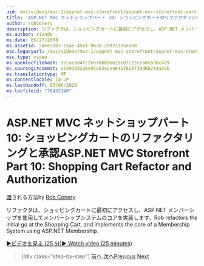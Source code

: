 ```yaml
---
uid: mvc/videos/mvc-1/aspnet-mvc-storefront/aspnet-mvc-storefront-part-10-shopping-cart-refactor-and-authorization
title: 'ASP.NET MVC ネットショップパート 10: ショッピングカートのリファクタリングと承認 |Microsoft Docs'
author: robconery
description: リファクタは、ショッピングカートに最初にアクセスし、ASP.NET メンバーシップを使用してメンバーシップシステムのコアを実装します。
ms.author: riande
ms.date: 05/27/2008
ms.assetid: 24ee3167-c5ae-45e1-9636-299231e5eae0
msc.legacyurl: /mvc/videos/mvc-1/aspnet-mvc-storefront/aspnet-mvc-storefront-part-10-shopping-cart-refactor-and-authorization
msc.type: video
ms.openlocfilehash: 57cac8d4fc2ee70689e625ed7c22cea0cb3bc4d9
ms.sourcegitcommit: e7e91932a6e91a63e2e46417626f39d6b244a3ab
ms.translationtype: MT
ms.contentlocale: ja-JP
ms.lasthandoff: 03/06/2020
ms.locfileid: "78432340"
---
```

# <a name="aspnet-mvc-storefront-part-10-shopping-cart-refactor-and-authorization"></a><span data-ttu-id="17a0a-103">ASP.NET MVC ネットショップパート 10: ショッピングカートのリファクタリングと承認</span><span class="sxs-lookup"><span data-stu-id="17a0a-103">ASP.NET MVC Storefront Part 10: Shopping Cart Refactor and Authorization</span></span>

<span data-ttu-id="17a0a-104">[渡](https://github.com/robconery)される方法</span><span class="sxs-lookup"><span data-stu-id="17a0a-104">by [Rob Conery](https://github.com/robconery)</span></span>

<span data-ttu-id="17a0a-105">リファクタは、ショッピングカートに最初にアクセスし、ASP.NET メンバーシップを使用してメンバーシップシステムのコアを実装します。</span><span class="sxs-lookup"><span data-stu-id="17a0a-105">Rob refactors the initial go at the Shopping Cart, and implements the core of a Membership System using ASP.NET Membership.</span></span>

[<span data-ttu-id="17a0a-106">&#9654;ビデオを見る (25 分)</span><span class="sxs-lookup"><span data-stu-id="17a0a-106">&#9654; Watch video (25 minutes)</span></span>](https://channel9.msdn.com/Blogs/ASP-NET-Site-Videos/aspnet-mvc-storefront-part-10-shopping-cart-refactor-and-authorization)

> [!div class="step-by-step"]
> <span data-ttu-id="17a0a-107">[前へ](aspnet-mvc-storefront-part-9-the-shopping-cart.md)
> [次へ](aspnet-mvc-storefront-part-11-hooking-up-the-shopping-cart-and-using-components.md)</span><span class="sxs-lookup"><span data-stu-id="17a0a-107">[Previous](aspnet-mvc-storefront-part-9-the-shopping-cart.md)
[Next](aspnet-mvc-storefront-part-11-hooking-up-the-shopping-cart-and-using-components.md)</span></span>
